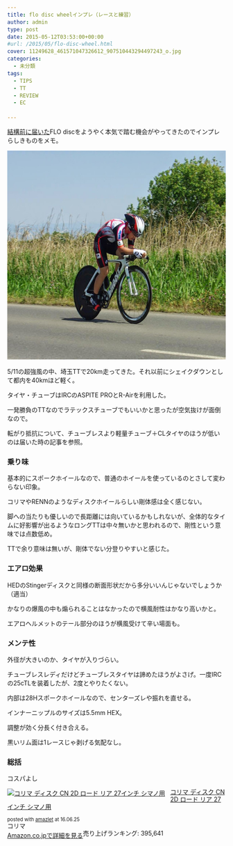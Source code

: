 ```yaml
---
title: flo disc wheelインプレ（レースと練習）
author: admin
type: post
date: 2015-05-12T03:53:00+00:00
#url: /2015/05/flo-disc-wheel.html
cover: 11249628_461571047326612_907510443294497243_o.jpg
categories:
  - 未分類
tags:
  - TIPS
  - TT
  - REVIEW
  - EC

---
```

[結構前に届いた][1]FLO discをようやく本気で踏む機会がやってきたのでインプレらしきものをメモ。

<div class="separator" style="clear: both; text-align: center;">
  <img border="0" height="480" src="./11249628_461571047326612_907510443294497243_o.jpg" width="640" />
</div>

5/11の超強風の中、埼玉TTで20km走ってきた。それ以前にシェイクダウンとして都内を40kmほど軽く。

タイヤ・チューブはIRCのASPITE PROとR-Airを利用した。

一発勝負のTTなのでラテックスチューブでもいいかと思ったが空気抜けが面倒なので。

転がり抵抗について、チューブレスより軽量チューブ＋CLタイヤのほうが低いのは届いた時の記事を参照。

### 乗り味

基本的にスポークホイールなので、普通のホイールを使っているのとさして変わらない印象。

コリマやRENNのようなディスクホイールらしい剛体感は全く感じない。

脚への当たりも優しいので長距離には向いているかもしれないが、全体的なタイムに好影響が出るようなロングTTは中々無いかと思われるので、剛性という意味では点数低め。

TTで余り意味は無いが、剛体でない分登りやすいと感じた。



### エアロ効果

HEDのStingerディスクと同様の断面形状だから多分いいんじゃないでしょうか（適当）

かなりの爆風の中も煽られることはなかったので横風耐性はかなり高いかと。

エアロヘルメットのテール部分のほうが横風受けて辛い場面も。

### メンテ性

外径が大きいのか、タイヤが入りづらい。

チューブレスレディだけどチューブレスタイヤは諦めたほうがよさげ。一度IRCの25cTLを装着したが、2度とやりたくない。

内部は28Hスポークホイールなので、センターズレや振れを直せる。

インナーニップルのサイズは5.5mm HEX。

調整が効く分長く付き合える。

黒いリム面は1レースじゃ剥げる気配なし。



### 総括

コスパよし

<div class="amazlet-box" style="margin-bottom:0px;">
  <div class="amazlet-image" style="float:left;margin:0px 12px 1px 0px;">
    <a href="http://www.amazon.co.jp/exec/obidos/ASIN/B0085HUXEI/gensobunya-22/ref=nosim/" name="amazletlink" target="_blank"><img src="https://images-fe.ssl-images-amazon.com/images/I/51e1MRahPpL._SL160_.jpg" alt="コリマ ディスク CN 2D ロード リア 27インチ シマノ用" style="border: none;" /></a>
  </div>

  <div class="amazlet-info" style="line-height:120%; margin-bottom: 10px">
    <div class="amazlet-name" style="margin-bottom:10px;line-height:120%">
<a href="http://www.amazon.co.jp/exec/obidos/ASIN/B0085HUXEI/gensobunya-22/ref=nosim/" name="amazletlink" target="_blank">コリマ ディスク CN 2D ロード リア 27インチ シマノ用</a></p>

<div class="amazlet-powered-date" style="font-size:80%;margin-top:5px;line-height:120%">
  posted with <a href="http://www.amazlet.com/" title="amazlet" target="_blank">amazlet</a> at 16.06.25
</div>


<div class="amazlet-detail">
コリマ <br />売り上げランキング: 395,641


<div class="amazlet-sub-info" style="float: left;">
<div class="amazlet-link" style="margin-top: 5px">
  <a href="http://www.amazon.co.jp/exec/obidos/ASIN/B0085HUXEI/gensobunya-22/ref=nosim/" name="amazletlink" target="_blank">Amazon.co.jpで詳細を見る</a>
</div>

  </div>

  <div class="amazlet-footer" style="clear: left">
  </div>
</div>

 [1]: /2014/12/27/flo-disc.html